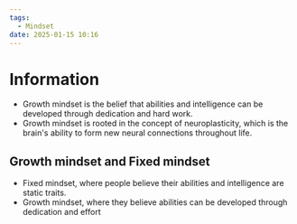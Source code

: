 ```yaml
---
tags:
  - Mindset
date: 2025-01-15 10:16
---
```


# Information

- Growth mindset is the belief that abilities and intelligence can be developed through dedication and hard work.
- Growth mindset is rooted in the concept of neuroplasticity, which is the brain's ability to form new neural connections throughout life.

## Growth mindset and Fixed mindset

- Fixed mindset, where people believe their abilities and intelligence are static traits.
- Growth mindset, where they believe abilities can be developed through dedication and effort